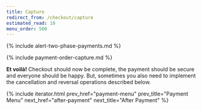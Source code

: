 ```yaml
---
title: Capture
redirect_from: /checkout/capture
estimated_read: 10
menu_order: 500
---
```


{% include alert-two-phase-payments.md %}

{% include payment-order-capture.md %}

**Et voilà!** Checkout should now be complete, the payment should be secure and
everyone should be happy. But, sometimes you also need to implement the
cancellation and reversal operations described below.

{% include iterator.html prev_href="payment-menu"
                         prev_title="Payment Menu"
                         next_href="after-payment"
                         next_title="After Payment" %}
